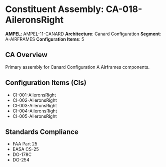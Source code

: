 # Constituent Assembly: CA-018-AileronsRight

**AMPEL**: AMPEL-11-CANARD
**Architecture**: Canard Configuration
**Segment**: A-AIRFRAMES
**Configuration Items**: 5

## CA Overview
Primary assembly for Canard Configuration A Airframes components.

## Configuration Items (CIs)
- CI-001-AileronsRight
- CI-002-AileronsRight
- CI-003-AileronsRight
- CI-004-AileronsRight
- CI-005-AileronsRight

## Standards Compliance
- FAA Part 25
- EASA CS-25
- DO-178C
- DO-254
